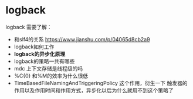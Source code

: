 # logback
logback 需要了解：
* 和slf4的关系  https://www.jianshu.com/p/04065d8cb2a9
* logback如何工作 
* **logback的异步化原理**
* logback的策略一共有哪些
* mdc 上下文存储是线程级的吗
* %C{0} 和%M的效率为什么很低
* TimeBasedFileNamingAndTriggeringPolicy 这个作用，衍生一下  触发器的作用以及作用时间和作用方式，异步化以后为什么就用不到这个策略了
